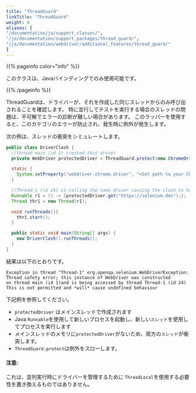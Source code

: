 ```yaml
---
title: "ThreadGuard"
linkTitle: "ThreadGuard"
weight: 6
aliases: [
"/documentation/ja/support_classes/",
"/ja/documentation/support_packages/thread_guard/",
"/ja/documentation/webdriver/additional_features/thread_guard/"
]
---
```


{{% pageinfo color="info" %}}
<p class="lead">
  このクラスは、Javaバインディングでのみ使用可能です。
</p>
{{% /pageinfo %}}

ThreadGuardは、ドライバーが、それを作成した同じスレッドからのみ呼び出されることを確認します。
特に並行してテストを実行する場合のスレッドの問題は、不可解でエラーの診断が難しい場合があります。
このラッパーを使用すると、このカテゴリのエラーが防止され、発生時に例外が発生します。

次の例は、スレッドの衝突をシミュレートします。
```java
public class DriverClash {
  //thread main (id 1) created this driver
  private WebDriver protectedDriver = ThreadGuard.protect(new ChromeDriver());

  static {
    System.setProperty("webdriver.chrome.driver", "<Set path to your Chromedriver>");
  }

  //Thread-1 (id 24) is calling the same driver causing the clash to happen
  Runnable r1 = () -> {protectedDriver.get("https://selenium.dev");};
  Thread thr1 = new Thread(r1);

  void runThreads(){
    thr1.start();
  }

  public static void main(String[] args) {
    new DriverClash().runThreads();
  }
}
```

結果は以下のとおりです。
```text
Exception in thread "Thread-1" org.openqa.selenium.WebDriverException:
Thread safety error; this instance of WebDriver was constructed
on thread main (id 1)and is being accessed by thread Thread-1 (id 24)
This is not permitted and *will* cause undefined behaviour

```
下記例を参照してください。

 * `protectedDriver` はメインスレッドで作成されます
 *  Java `Runnable`を使用して新しいプロセスを起動し、新しい`スレッド`を使用してプロセスを実行します
 *  メインスレッドのメモリに`protectedDriver`がないため、両方の`スレッド`が衝突します。
 * `ThreadGuard.protect`は例外をスローします。

#### 注意:

これは、並列実行時にドライバーを管理するために `ThreadLocal`を使用する必要性を置き換えるものではありません。

